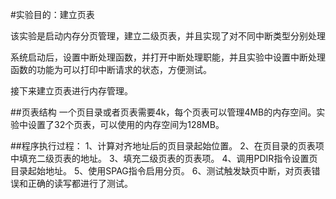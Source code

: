 #实验目的：建立页表

该实验是启动内存分页管理，建立二级页表，并且实现了对不同中断类型分别处理

系统启动后，设置中断处理函数，并打开中断处理职能，并且实验中设置中断处理函数的功能为可以打印中断请求的状态，方便测试。

接下来建立页表进行内存管理。

##页表结构
一个页目录或者页表需要4k，每个页表可以管理4MB的内存空间。实验中设置了32个页表，可以使用的内存空间为128MB。

##程序执行过程：
1、计算对齐地址后的页目录起始位置。
2、在页目录的页表项中填充二级页表的地址。
3、填充二级页表的页表项。
4、调用PDIR指令设置页目录起始地址。
5、使用SPAG指令启用分页。
6、测试触发缺页中断，对页表错误和正确的读写都进行了测试。
